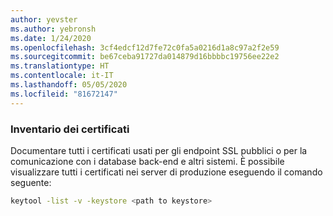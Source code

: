 ```yaml
---
author: yevster
ms.author: yebronsh
ms.date: 1/24/2020
ms.openlocfilehash: 3cf4edcf12d7fe72c0fa5a0216d1a8c97a2f2e59
ms.sourcegitcommit: be67ceba91727da014879d16bbbbc19756ee22e2
ms.translationtype: HT
ms.contentlocale: it-IT
ms.lasthandoff: 05/05/2020
ms.locfileid: "81672147"
---
```

### <a name="inventory-certificates"></a>Inventario dei certificati

Documentare tutti i certificati usati per gli endpoint SSL pubblici o per la comunicazione con i database back-end e altri sistemi. È possibile visualizzare tutti i certificati nei server di produzione eseguendo il comando seguente:

```bash
keytool -list -v -keystore <path to keystore>
```
